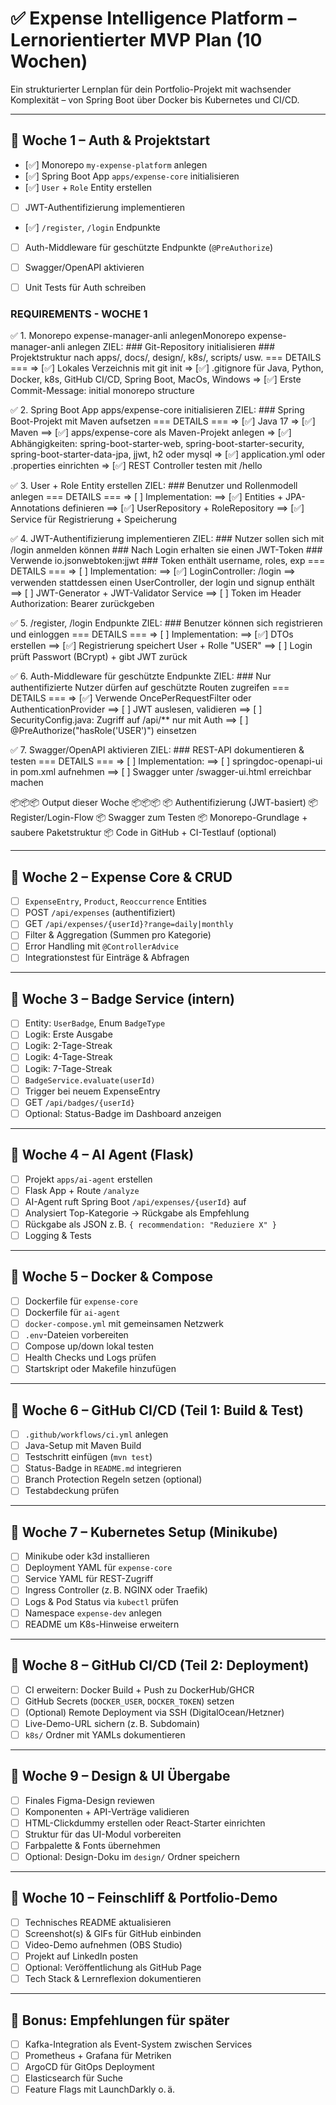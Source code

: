 
# ✅ Expense Intelligence Platform – Lernorientierter MVP Plan (10 Wochen)

Ein strukturierter Lernplan für dein Portfolio-Projekt mit wachsender Komplexität – von Spring Boot über Docker bis Kubernetes und CI/CD.

---------------------------------------------------------------------------------------------------------------------------------------------------------

## 📅 Woche 1 – Auth & Projektstart

- [✅] Monorepo `my-expense-platform` anlegen
- [✅] Spring Boot App `apps/expense-core` initialisieren
- [✅] `User` + `Role` Entity erstellen
- [ ] JWT-Authentifizierung implementieren
- [✅] `/register`, `/login` Endpunkte
- [ ] Auth-Middleware für geschützte Endpunkte (`@PreAuthorize`)
- [ ] Swagger/OpenAPI aktivieren
- [ ] Unit Tests für Auth schreiben


### REQUIREMENTS - WOCHE 1 
✅ 1. Monorepo expense-manager-anli anlegenMonorepo expense-manager-anli anlegen
    ZIEL:
    ### Git-Repository initialisieren
    ### Projektstruktur nach apps/, docs/, design/, k8s/, scripts/ usw.
        === DETAILS ===
        => [✅] Lokales Verzeichnis mit git init
        => [✅] .gitignore für Java, Python, Docker, k8s, GitHub CI/CD, Spring Boot, MacOs, Windows
        => [✅] Erste Commit-Message: initial monorepo structure

✅ 2. Spring Boot App apps/expense-core initialisieren
    ZIEL:
    ### Spring Boot-Projekt mit Maven aufsetzen
    === DETAILS ===
        => [✅] Java 17
        => [✅] Maven
            ==> [✅] apps/expense-core als Maven-Projekt anlegen
        => [✅] Abhängigkeiten: spring-boot-starter-web, spring-boot-starter-security, spring-boot-starter-data-jpa, jjwt, h2 oder mysql
        => [✅] application.yml oder .properties einrichten
        => [✅] REST Controller testen mit /hello


 ✅ 3. User + Role Entity erstellen
    ZIEL:
    ### Benutzer und Rollenmodell anlegen
    === DETAILS ===
        => [ ] Implementation:
            ==> [✅] Entities + JPA-Annotations definieren
            ==> [✅] UserRepository + RoleRepository
            ==> [✅] Service für Registrierung + Speicherung

 ✅ 4. JWT-Authentifizierung implementieren
    ZIEL:
    ### Nutzer sollen sich mit /login anmelden können
    ### Nach Login erhalten sie einen JWT-Token
    ### Verwende io.jsonwebtoken:jjwt
    ### Token enthält username, roles, exp
    === DETAILS ===
    => [ ] Implementation:
        ==> [✅] LoginController: /login ==> verwenden stattdessen einen UserController, der login und signup enthält
        ==> [ ] JWT-Generator + JWT-Validator Service
        ==> [ ] Token im Header Authorization: Bearer <token> zurückgeben


 ✅ 5. /register, /login Endpunkte
    ZIEL:
    ### Benutzer können sich registrieren und einloggen
    === DETAILS ===
    => [ ] Implementation: 
        ==> [✅] DTOs erstellen
        ==> [✅] Registrierung speichert User + Rolle "USER"
        ==> [ ] Login prüft Passwort (BCrypt) + gibt JWT zurück

 ✅ 6. Auth-Middleware für geschützte Endpunkte
    ZIEL:
    ### Nur authentifizierte Nutzer dürfen auf geschützte Routen zugreifen
    === DETAILS ===
    => [✅] Verwende OncePerRequestFilter oder AuthenticationProvider
        ==> [ ] JWT auslesen, validieren
        ==> [ ] SecurityConfig.java: Zugriff auf /api/** nur mit Auth
        ==> [ ] @PreAuthorize("hasRole('USER')") einsetzen

 ✅ 7. Swagger/OpenAPI aktivieren
    ZIEL:
    ### REST-API dokumentieren & testen
    === DETAILS ===
    => [ ] Implementation:
        ==> [ ] springdoc-openapi-ui in pom.xml aufnehmen
        ==> [ ]  Swagger unter /swagger-ui.html erreichbar machen



 📦📦📦 Output dieser Woche 📦📦📦
    📦 Authentifizierung (JWT-basiert)
    📦 Register/Login-Flow
    📦 Swagger zum Testen
    📦 Monorepo-Grundlage + saubere Paketstruktur
    📦 Code in GitHub + CI-Testlauf (optional)
    
---------------------------------------------------------------------------------------------------------------------------------------------------------

## 📅 Woche 2 – Expense Core & CRUD

- [ ] `ExpenseEntry`, `Product`, `Reoccurrence` Entities
- [ ] POST `/api/expenses` (authentifiziert)
- [ ] GET `/api/expenses/{userId}?range=daily|monthly`
- [ ] Filter & Aggregation (Summen pro Kategorie)
- [ ] Error Handling mit `@ControllerAdvice`
- [ ] Integrationstest für Einträge & Abfragen

---------------------------------------------------------------------------------------------------------------------------------------------------------

## 📅 Woche 3 – Badge Service (intern)

- [ ] Entity: `UserBadge`, Enum `BadgeType`
- [ ] Logik: Erste Ausgabe
- [ ] Logik: 2-Tage-Streak
- [ ] Logik: 4-Tage-Streak
- [ ] Logik: 7-Tage-Streak
- [ ] `BadgeService.evaluate(userId)`
- [ ] Trigger bei neuem ExpenseEntry
- [ ] GET `/api/badges/{userId}`
- [ ] Optional: Status-Badge im Dashboard anzeigen

---------------------------------------------------------------------------------------------------------------------------------------------------------

## 📅 Woche 4 – AI Agent (Flask)

- [ ] Projekt `apps/ai-agent` erstellen
- [ ] Flask App + Route `/analyze`
- [ ] AI-Agent ruft Spring Boot `/api/expenses/{userId}` auf
- [ ] Analysiert Top-Kategorie → Rückgabe als Empfehlung
- [ ] Rückgabe als JSON z. B. `{ recommendation: "Reduziere X" }`
- [ ] Logging & Tests

---------------------------------------------------------------------------------------------------------------------------------------------------------

## 📅 Woche 5 – Docker & Compose

- [ ] Dockerfile für `expense-core`
- [ ] Dockerfile für `ai-agent`
- [ ] `docker-compose.yml` mit gemeinsamen Netzwerk
- [ ] `.env`-Dateien vorbereiten
- [ ] Compose up/down lokal testen
- [ ] Health Checks und Logs prüfen
- [ ] Startskript oder Makefile hinzufügen

---------------------------------------------------------------------------------------------------------------------------------------------------------

## 📅 Woche 6 – GitHub CI/CD (Teil 1: Build & Test)

- [ ] `.github/workflows/ci.yml` anlegen
- [ ] Java-Setup mit Maven Build
- [ ] Testschritt einfügen (`mvn test`)
- [ ] Status-Badge in `README.md` integrieren
- [ ] Branch Protection Regeln setzen (optional)
- [ ] Testabdeckung prüfen

---------------------------------------------------------------------------------------------------------------------------------------------------------

## 📅 Woche 7 – Kubernetes Setup (Minikube)

- [ ] Minikube oder k3d installieren
- [ ] Deployment YAML für `expense-core`
- [ ] Service YAML für REST-Zugriff
- [ ] Ingress Controller (z. B. NGINX oder Traefik)
- [ ] Logs & Pod Status via `kubectl` prüfen
- [ ] Namespace `expense-dev` anlegen
- [ ] README um K8s-Hinweise erweitern

---------------------------------------------------------------------------------------------------------------------------------------------------------

## 📅 Woche 8 – GitHub CI/CD (Teil 2: Deployment)

- [ ] CI erweitern: Docker Build + Push zu DockerHub/GHCR
- [ ] GitHub Secrets (`DOCKER_USER`, `DOCKER_TOKEN`) setzen
- [ ] (Optional) Remote Deployment via SSH (DigitalOcean/Hetzner)
- [ ] Live-Demo-URL sichern (z. B. Subdomain)
- [ ] `k8s/` Ordner mit YAMLs dokumentieren

---

## 📅 Woche 9 – Design & UI Übergabe

- [ ] Finales Figma-Design reviewen
- [ ] Komponenten + API-Verträge validieren
- [ ] HTML-Clickdummy erstellen oder React-Starter einrichten
- [ ] Struktur für das UI-Modul vorbereiten
- [ ] Farbpalette & Fonts übernehmen
- [ ] Optional: Design-Doku im `design/` Ordner speichern

---------------------------------------------------------------------------------------------------------------------------------------------------------

## 📅 Woche 10 – Feinschliff & Portfolio-Demo

- [ ] Technisches README aktualisieren
- [ ] Screenshot(s) & GIFs für GitHub einbinden
- [ ] Video-Demo aufnehmen (OBS Studio)
- [ ] Projekt auf LinkedIn posten
- [ ] Optional: Veröffentlichung als GitHub Page
- [ ] Tech Stack & Lernreflexion dokumentieren

---------------------------------------------------------------------------------------------------------------------------------------------------------

## 📘 Bonus: Empfehlungen für später

- [ ] Kafka-Integration als Event-System zwischen Services
- [ ] Prometheus + Grafana für Metriken
- [ ] ArgoCD für GitOps Deployment
- [ ] Elasticsearch für Suche
- [ ] Feature Flags mit LaunchDarkly o. ä.
